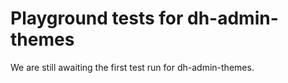 # Playground tests for dh-admin-themes
We are still awaiting the first test run for dh-admin-themes.
